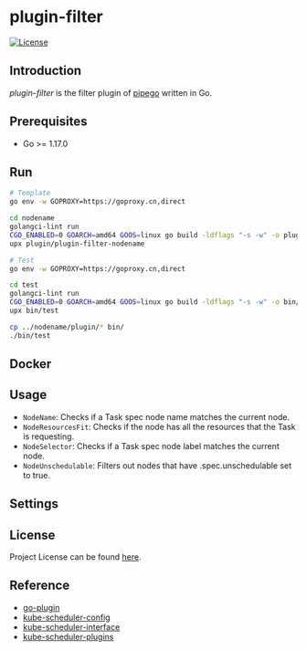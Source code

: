 # plugin-filter

[![License](https://img.shields.io/github/license/pipego/plugin-filter.svg)](https://github.com/pipego/plugin-filter/blob/main/LICENSE)



## Introduction

*plugin-filter* is the filter plugin of [pipego](https://github.com/pipego) written in Go.



## Prerequisites

- Go >= 1.17.0



## Run

```bash
# Template
go env -w GOPROXY=https://goproxy.cn,direct

cd nodename
golangci-lint run
CGO_ENABLED=0 GOARCH=amd64 GOOS=linux go build -ldflags "-s -w" -o plugin/plugin-filter-nodename main.go
upx plugin/plugin-filter-nodename
```



```bash
# Test
go env -w GOPROXY=https://goproxy.cn,direct

cd test
golangci-lint run
CGO_ENABLED=0 GOARCH=amd64 GOOS=linux go build -ldflags "-s -w" -o bin/test main.go
upx bin/test

cp ../nodename/plugin/* bin/
./bin/test
```



## Docker



## Usage

- `NodeName`: Checks if a Task spec node name matches the current node.
- `NodeResourcesFit`: Checks if the node has all the resources that the Task is requesting.
- `NodeSelector`: Checks if a Task spec node label matches the current node.
- `NodeUnschedulable`: Filters out nodes that have .spec.unschedulable set to true.



## Settings



## License

Project License can be found [here](LICENSE).



## Reference

- [go-plugin](https://github.com/hashicorp/go-plugin)
- [kube-scheduler-config](https://kubernetes.io/docs/reference/scheduling/config)
- [kube-scheduler-interface](https://github.com/kubernetes/kubernetes/blob/master/pkg/scheduler/framework/interface.go)
- [kube-scheduler-plugins](https://github.com/kubernetes/kubernetes/blob/master/pkg/scheduler/framework/plugins)
